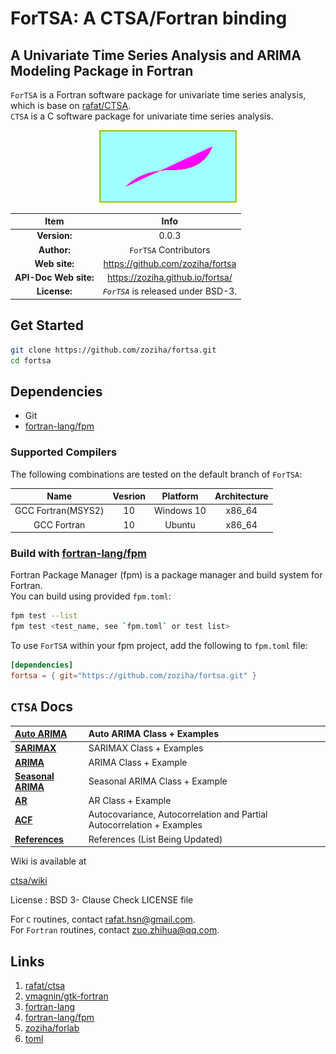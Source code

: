 # ForTSA: A CTSA/Fortran binding

## A Univariate Time Series Analysis and ARIMA Modeling Package in Fortran

`ForTSA` is a Fortran software package for univariate time series analysis, which is base on [rafat/CTSA](https://github.com/rafat/ctsa).  
`CTSA` is a C software package for univariate time series analysis. 

<div align="center">
<img src="doc/src/media/logo.png" alt="ForTSA" width="220">
</div>

| Item | Info |  
|:-:|:-:|
| **Version:** | 0.0.3 |
| **Author:** | `ForTSA` Contributors |
| **Web site:** | https://github.com/zoziha/fortsa |
| **API-Doc Web site:** | https://zoziha.github.io/fortsa/ |
| **License:** | _`ForTSA`_ is released under BSD-3. |

## Get Started

```sh
git clone https://github.com/zoziha/fortsa.git
cd fortsa
```
## Dependencies

- Git
- [fortran-lang/fpm](https://github.com/fortran-lang/fpm)

### Supported Compilers
The following combinations are tested on the default branch of `ForTSA`:  

|Name|Vesrion|Platform|Architecture|  
|:-:|:-:|:-:|:-:|  
|GCC Fortran(MSYS2)|10|Windows 10|x86_64|
|GCC Fortran|10|Ubuntu|x86_64|

### Build with [fortran-lang/fpm](https://github.com/fortran-lang/fpm)
Fortran Package Manager (fpm) is a package manager and build system for Fortran.<br>
You can build using provided `fpm.toml`:

```sh
fpm test --list
fpm test <test_name, see `fpm.toml` or test list>
```

To use `ForTSA` within your fpm project, add the following to `fpm.toml` file:

```toml
[dependencies]
fortsa = { git="https://github.com/zoziha/fortsa.git" }
```
## `CTSA` Docs

|**[Auto ARIMA](https://github.com/rafat/ctsa/wiki/AUTO-ARIMA)**| Auto ARIMA Class + Examples        |
|:-----------------------------------------------------|:----------------------------------|
|**[SARIMAX](https://github.com/rafat/ctsa/wiki/SARIMAX/)**| SARIMAX Class + Examples             |
|**[ARIMA](https://github.com/rafat/ctsa/wiki/ARIMA)**| ARIMA Class + Example             |
|**[Seasonal ARIMA](https://github.com/rafat/ctsa/wiki/SARIMA)**| Seasonal ARIMA Class + Example    |
|**[AR](https://github.com/rafat/ctsa/wiki/AR)**      | AR Class + Example                |
|**[ACF](https://github.com/rafat/ctsa/wiki/ACF)**    | Autocovariance, Autocorrelation and Partial Autocorrelation + Examples|
|**[References](https://github.com/rafat/ctsa/wiki/References)**| References (List Being Updated)   |

Wiki is available at 

[ctsa/wiki](https://github.com/rafat/ctsa/wiki)

License : BSD 3- Clause Check LICENSE file

For `C` routines, contact rafat.hsn@gmail.com.  
For `Fortran` routines, contact zuo.zhihua@qq.com.

## Links

1. [rafat/ctsa](https://github.com/rafat/ctsa)
2. [vmagnin/gtk-fortran](https://github.com/vmagnin/gtk-fortran)
3. [fortran-lang](https://fortran-lang.org/learn/)
4. [fortran-lang/fpm](https://github.com/fortran-lang/fpm)
5. [zoziha/forlab](https://github.com/zoziha/forlab)
6. [toml](https://toml.io/en/)
